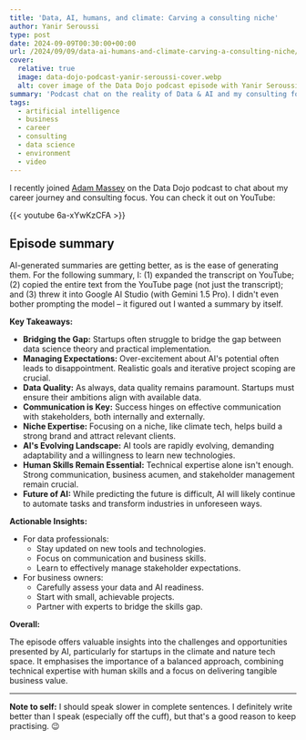 ```yaml
---
title: 'Data, AI, humans, and climate: Carving a consulting niche'
author: Yanir Seroussi
type: post
date: 2024-09-09T00:30:00+00:00
url: /2024/09/09/data-ai-humans-and-climate-carving-a-consulting-niche/
cover:
  relative: true
  image: data-dojo-podcast-yanir-seroussi-cover.webp
  alt: cover image of the Data Dojo podcast episode with Yanir Seroussi
summary: 'Podcast chat on the reality of Data & AI and my consulting focus: Helping climate & nature tech startups ship data-intensive solutions.'
tags:
  - artificial intelligence
  - business
  - career
  - consulting
  - data science
  - environment
  - video
---
```

I recently joined [Adam Massey](https://www.linkedin.com/in/amasseyadam/) on the Data Dojo podcast to chat about my career journey and consulting focus.
You can check it out on YouTube:

<p>
  {{< youtube 6a-xYwKzCFA >}}
</p>

## Episode summary

AI-generated summaries are getting better, as is the ease of generating them. For the following summary, I: (1) expanded the transcript on YouTube; (2) copied the entire text from the YouTube page (not just the transcript); and (3) threw it into Google AI Studio (with Gemini 1.5 Pro). I didn't even bother prompting the model &ndash; it figured out I wanted a summary by itself.  

**Key Takeaways:**

* **Bridging the Gap:** Startups often struggle to bridge the gap between data science theory and practical implementation.
* **Managing Expectations:** Over-excitement about AI's potential often leads to disappointment. Realistic goals and iterative project scoping are crucial.
* **Data Quality:** As always, data quality remains paramount. Startups must ensure their ambitions align with available data.
* **Communication is Key:** Success hinges on effective communication with stakeholders, both internally and externally.
* **Niche Expertise:** Focusing on a niche, like climate tech, helps build a strong brand and attract relevant clients.
* **AI's Evolving Landscape:** AI tools are rapidly evolving, demanding adaptability and a willingness to learn new technologies.
* **Human Skills Remain Essential:** Technical expertise alone isn't enough. Strong communication, business acumen, and stakeholder management remain crucial.
* **Future of AI:** While predicting the future is difficult, AI will likely continue to automate tasks and transform industries in unforeseen ways.

**Actionable Insights:**

* For data professionals:
  * Stay updated on new tools and technologies.
  * Focus on communication and business skills.
  * Learn to effectively manage stakeholder expectations.
* For business owners:
  * Carefully assess your data and AI readiness.
  * Start with small, achievable projects.
  * Partner with experts to bridge the skills gap.

**Overall:**

The episode offers valuable insights into the challenges and opportunities presented by AI, particularly for startups in the climate and nature tech space. It emphasises the importance of a balanced approach, combining technical expertise with human skills and a focus on delivering tangible business value.

---

**Note to self:** I should speak slower in complete sentences. I definitely write better than I speak (especially off the cuff), but that's a good reason to keep practising. 😉
